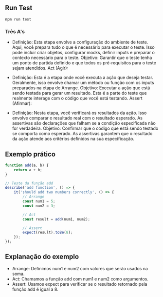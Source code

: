 ## Run Test

```
npm run test
```

### Três A's
- Definição: Esta etapa envolve a configuração do ambiente de teste. Aqui, você prepara tudo o que é necessário para executar o teste. Isso pode incluir criar objetos, configurar mocks, definir inputs e preparar o contexto necessário para o teste.
Objetivo: Garantir que o teste tenha um ponto de partida definido e que todos os pré-requisitos para o teste sejam atendidos.
Act (Agir):

- Definição: Esta é a etapa onde você executa a ação que deseja testar. Geralmente, isso envolve chamar um método ou função com os inputs preparados na etapa de Arrange.
Objetivo: Executar a ação que está sendo testada para gerar um resultado. Esta é a parte do teste que realmente interage com o código que você está testando.
Assert (Afirmar):

- Definição: Nesta etapa, você verificará os resultados da ação. Isso envolve comparar o resultado real com o resultado esperado. As assertivas são declarações que falham se a condição especificada não for verdadeira.
Objetivo: Confirmar que o código que está sendo testado se comporta como esperado. As assertivas garantem que o resultado da ação atende aos critérios definidos na sua especificação.

## Exemplo prático
```js
function add(a, b) {
    return a + b;
}

// Teste da função add
describe('add function', () => {
    it('should add two numbers correctly', () => {
        // Arrange
        const num1 = 5;
        const num2 = 3;

        // Act
        const result = add(num1, num2);

        // Assert
        expect(result).toBe(8);
    });
});

```

## Explanação do exemplo
- Arrange: Definimos num1 e num2 com valores que serão usados na soma.
- Act: Chamamos a função add com num1 e num2 como argumentos.
- Assert: Usamos expect para verificar se o resultado retornado pela função add é igual a 8.